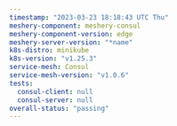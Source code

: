 ```yaml
---
timestamp: "2023-03-23 18:18:43 UTC Thu"
meshery-component: meshery-consul
meshery-component-version: edge
meshery-server-version: "*name"
k8s-distro: minikube
k8s-version: "v1.25.3"
service-mesh: Consul
service-mesh-version: "v1.0.6"
tests:
  consul-client: null
  consul-server: null
overall-status: "passing"
---
```

